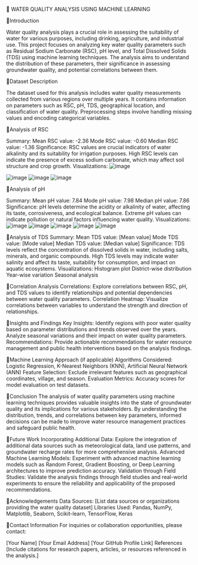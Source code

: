 🚀 WATER QUALITY ANALYSIS USING MACHINE LEARNING


📌Introduction

Water quality analysis plays a crucial role in assessing the suitability of water for various purposes, including drinking, agriculture, and industrial use. This project focuses on analyzing key water quality parameters such as Residual Sodium Carbonate (RSC), pH level, and Total Dissolved Solids (TDS) using machine learning techniques. The analysis aims to understand the distribution of these parameters, their significance in assessing groundwater quality, and potential correlations between them.

📌Dataset Description

The dataset used for this analysis includes water quality measurements collected from various regions over multiple years. It contains information on parameters such as RSC, pH, TDS, geographical location, and classification of water quality. Preprocessing steps involve handling missing values and encoding categorical variables.

📌Analysis of RSC

Summary:
Mean RSC value: -2.36
Mode RSC value: -0.60
Median RSC value: -1.36
Significance: RSC values are crucial indicators of water alkalinity and its suitability for irrigation purposes. High RSC levels can indicate the presence of excess sodium carbonate, which may affect soil structure and crop growth.
Visualizations:
![image](https://github.com/Prakriti2901/Water-Quality/assets/122342001/f8406918-5c8a-453e-916e-b4e34f1355af)

![image](https://github.com/Prakriti2901/Water-Quality/assets/122342001/6b4b2b95-2c96-4424-a562-edf9a2946b4b)
![image](https://github.com/Prakriti2901/Water-Quality/assets/122342001/b73d8419-b5c1-4b81-a8bf-308ee41341b8)
![image](https://github.com/Prakriti2901/Water-Quality/assets/122342001/2143c19c-8b42-4655-8403-fdc200af0c5c)




📌Analysis of pH

Summary:
Mean pH value: 7.84
Mode pH value: 7.98
Median pH value: 7.86
Significance: pH levels determine the acidity or alkalinity of water, affecting its taste, corrosiveness, and ecological balance. Extreme pH values can indicate pollution or natural factors influencing water quality.
Visualizations:
![image](https://github.com/Prakriti2901/Water-Quality/assets/122342001/8937428a-3d09-4fcd-ac0b-ec981af4913e)
![image](https://github.com/Prakriti2901/Water-Quality/assets/122342001/2225d8de-5d11-4076-b546-479df70a1197)
![image](https://github.com/Prakriti2901/Water-Quality/assets/122342001/913c29bf-1f04-4186-8b7f-c774613a2c9a)
![image](https://github.com/Prakriti2901/Water-Quality/assets/122342001/8c091d6d-87cb-42f1-aabc-ccc5a062c2b1)
![image](https://github.com/Prakriti2901/Water-Quality/assets/122342001/ee7767a7-25c8-4cad-8d8a-dcfb2f51a276)






📌Analysis of TDS
Summary:
Mean TDS value: [Mean value]
Mode TDS value: [Mode value]
Median TDS value: [Median value]
Significance: TDS levels reflect the concentration of dissolved solids in water, including salts, minerals, and organic compounds. High TDS levels may indicate water salinity and affect its taste, suitability for consumption, and impact on aquatic ecosystems.
Visualizations:
Histogram plot
District-wise distribution
Year-wise variation
Seasonal analysis

📌Correlation Analysis
Correlations:
Explore correlations between RSC, pH, and TDS values to identify relationships and potential dependencies between water quality parameters.
Correlation Heatmap: Visualize correlations between variables to understand the strength and direction of relationships.

📌Insights and Findings
Key Insights:
Identify regions with poor water quality based on parameter distributions and trends observed over the years.
Analyze seasonal variations and their impact on water quality parameters.
Recommendations: Provide actionable recommendations for water resource management and public health interventions based on the analysis findings.

📌Machine Learning Approach (if applicable)
Algorithms Considered: Logistic Regression, K-Nearest Neighbors (KNN), Artificial Neural Network (ANN)
Feature Selection: Exclude irrelevant features such as geographical coordinates, village, and season.
Evaluation Metrics: Accuracy scores for model evaluation on test datasets.

📌Conclusion
The analysis of water quality parameters using machine learning techniques provides valuable insights into the state of groundwater quality and its implications for various stakeholders. By understanding the distribution, trends, and correlations between key parameters, informed decisions can be made to improve water resource management practices and safeguard public health.

📌Future Work
Incorporating Additional Data: Explore the integration of additional data sources such as meteorological data, land use patterns, and groundwater recharge rates for more comprehensive analysis.
Advanced Machine Learning Models: Experiment with advanced machine learning models such as Random Forest, Gradient Boosting, or Deep Learning architectures to improve prediction accuracy.
Validation through Field Studies: Validate the analysis findings through field studies and real-world experiments to ensure the reliability and applicability of the proposed recommendations.

📌Acknowledgements
Data Sources: [List data sources or organizations providing the water quality dataset]
Libraries Used: Pandas, NumPy, Matplotlib, Seaborn, Scikit-learn, TensorFlow, Keras

📌Contact Information
For inquiries or collaboration opportunities, please contact:

[Your Name]
[Your Email Address]
[Your GitHub Profile Link]
References
[Include citations for research papers, articles, or resources referenced in the analysis.]

